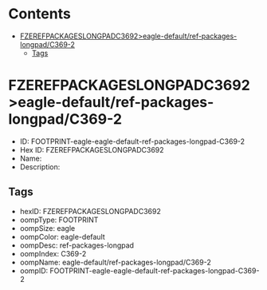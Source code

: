 



Contents
========

* [FZEREFPACKAGESLONGPADC3692>eagle-default/ref-packages-longpad/C369-2](#fzerefpackageslongpadc3692eagle-defaultref-packages-longpadc369-2)
	* [Tags](#tags)

# FZEREFPACKAGESLONGPADC3692>eagle-default/ref-packages-longpad/C369-2

- ID: FOOTPRINT-eagle-eagle-default-ref-packages-longpad-C369-2
- Hex ID: FZEREFPACKAGESLONGPADC3692
- Name: 
- Description: 

## Tags

- hexID: FZEREFPACKAGESLONGPADC3692
- oompType: FOOTPRINT
- oompSize: eagle
- oompColor: eagle-default
- oompDesc: ref-packages-longpad
- oompIndex: C369-2
- oompName: eagle-default/ref-packages-longpad/C369-2
- oompID: FOOTPRINT-eagle-eagle-default-ref-packages-longpad-C369-2
